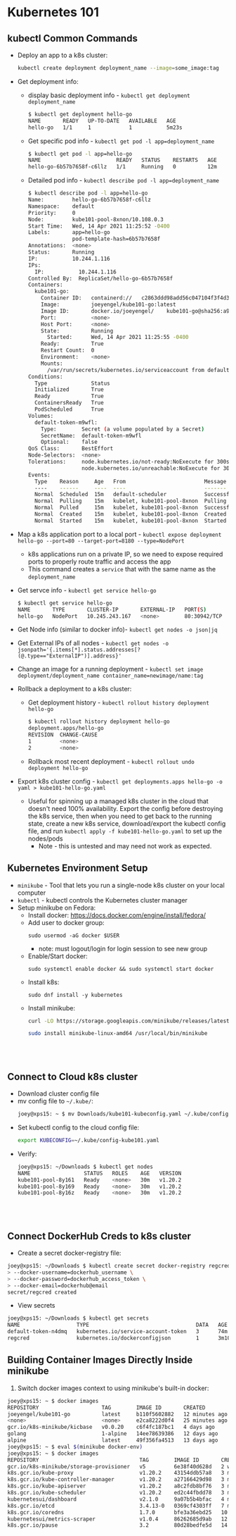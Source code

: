 # Kubernetes 101

## kubectl Common Commands
* Deploy an app to a k8s cluster:
  ``` bash
  kubectl create deployment deployment_name --image=some_image:tag
  ```

* Get deployment info:
  * display basic deployment info - `kubectl get deployment deployment_name`
    ``` bash
    $ kubectl get deployment hello-go 
    NAME       READY   UP-TO-DATE   AVAILABLE   AGE
    hello-go   1/1     1            1           5m23s
    ```

  * Get specific pod info - `kubectl get pod -l app=deployment_name`
    ``` bash
    $ kubectl get pod -l app=hello-go
    NAME                        READY   STATUS    RESTARTS   AGE
    hello-go-6b57b7658f-c6llz   1/1     Running   0          12m
    ```
  * Detailed pod info - `kubectl describe pod -l app=deployment_name`
    ``` bash
    $ kubectl describe pod -l app=hello-go
    Name:         hello-go-6b57b7658f-c6llz
    Namespace:    default
    Priority:     0
    Node:         kube101-pool-8xnon/10.108.0.3
    Start Time:   Wed, 14 Apr 2021 11:25:52 -0400
    Labels:       app=hello-go
                  pod-template-hash=6b57b7658f
    Annotations:  <none>
    Status:       Running
    IP:           10.244.1.116
    IPs:
      IP:           10.244.1.116
    Controlled By:  ReplicaSet/hello-go-6b57b7658f
    Containers:
      kube101-go:
        Container ID:   containerd://   c2863ddd98add56c047104f3f4d39b791dee91858f68857ab8f5accc246d8c6c
        Image:          joeyengel/kube101-go:latest
        Image ID:       docker.io/joeyengel/    kube101-go@sha256:a91410916caccc6fe6fb870b3bef48538546e14737ba05eeb2a8d46559b4b2a2
        Port:           <none>
        Host Port:      <none>
        State:          Running
          Started:      Wed, 14 Apr 2021 11:25:55 -0400
        Ready:          True
        Restart Count:  0
        Environment:    <none>
        Mounts:
          /var/run/secrets/kubernetes.io/serviceaccount from default-token-m9wfl (ro)
    Conditions:
      Type              Status
      Initialized       True 
      Ready             True 
      ContainersReady   True 
      PodScheduled      True 
    Volumes:
      default-token-m9wfl:
        Type:        Secret (a volume populated by a Secret)
        SecretName:  default-token-m9wfl
        Optional:    false
    QoS Class:       BestEffort
    Node-Selectors:  <none>
    Tolerations:     node.kubernetes.io/not-ready:NoExecute for 300s
                     node.kubernetes.io/unreachable:NoExecute for 300s
    Events:
      Type    Reason     Age   From                         Message
      ----    ------     ----  ----                         -------
      Normal  Scheduled  15m   default-scheduler            Successfully assigned default/  hello-go-6b57b7658f-c6llz to kube101-pool-8xnon
      Normal  Pulling    15m   kubelet, kube101-pool-8xnon  Pulling image "joeyengel/kube101-go:latest"
      Normal  Pulled     15m   kubelet, kube101-pool-8xnon  Successfully pulled image   "joeyengel/kube101-go:latest" in 1.106699284s
      Normal  Created    15m   kubelet, kube101-pool-8xnon  Created container kube101-go
      Normal  Started    15m   kubelet, kube101-pool-8xnon  Started container kube101-go
    ```

* Map a k8s application port to a local port - `kubectl expose deployment hello-go --port=80 --target-port=8180 --type=NodePort`
  * k8s applications run on a private IP, so we need to expose required ports to properly route traffic and access the app
  * This command creates a `service` that with the same name as the `deployment_name`

* Get servce info - `kubectl get service hello-go`
  ``` bash
  $ kubectl get service hello-go
  NAME       TYPE       CLUSTER-IP       EXTERNAL-IP   PORT(S)        AGE
  hello-go   NodePort   10.245.243.167   <none>        80:30942/TCP   3s
  ```

* Get Node info (similar to docker info)- `kubectl get nodes -o json|jq`

* Get External IPs of all nodes - `kubectl get nodes -o jsonpath='{.items[*].status.addresses[?(@.type=="ExternalIP")].address}'`

* Change an image for a running deployment - `kubectl set image deployment/deployment_name container_name=newimage/name:tag`

* Rollback a deployment to a k8s cluster:
  * Get deployment history - `kubectl rollout history deployment hello-go`
    ``` bash
    $ kubectl rollout history deployment hello-go
    deployment.apps/hello-go 
    REVISION  CHANGE-CAUSE
    1         <none>
    2         <none>
    ```

  * Rollback most recent deployment - `kubectl rollout undo deployment hello-go`

* Export k8s cluster config - `kubectl get deployments.apps hello-go -o yaml > kube101-hello-go.yaml`
  * Useful for spinning up a managed k8s cluster in the cloud that doesn't need 100% availability.  Export the config before destroying the k8s service, then when you need to get back to the running state, create a new k8s service, download/export the kubectl config file, and run `kubectl apply -f kube101-hello-go.yaml` to set up the nodes/pods 
    * Note - this is untested and may need not work as expected.

## Kubernetes Environment Setup
* `minikube` - Tool that lets you run a single-node k8s cluster on your local computer
* `kubectl` - kubectl controls the Kubernetes cluster manager
* Setup minikube on Fedora:
  * Install docker: https://docs.docker.com/engine/install/fedora/
  * Add user to docker group:
    ```
    sudo usermod -aG docker $USER
    ```
    * note: must logout/login for login session to see new group  
  * Enable/Start docker: 
    ```
    sudo systemctl enable docker && sudo systemctl start docker
    ```
  * Install k8s: 
    ```
    sudo dnf install -y kubernetes
    ```
  * Install minikube:
    ``` bash
    curl -LO https://storage.googleapis.com/minikube/releases/latest/minikube-linux-amd64
    ```
    ``` bash
    sudo install minikube-linux-amd64 /usr/local/bin/minikube
    ```

<br>
<br>

## Connect to Cloud k8s cluster
* Download cluster config file
* mv config file to `~/.kube/`:
  ``` bash
  joey@xps15: ~ $ mv Downloads/kube101-kubeconfig.yaml ~/.kube/config-kube101.yaml
  ``` 
* Set kubectl config to the cloud config file:
  ``` bash
  export KUBECONFIG=~/.kube/config-kube101.yaml
  ```
* Verify:
  ``` bash
  joey@xps15: ~/Downloads $ kubectl get nodes
  NAME                 STATUS   ROLES    AGE   VERSION
  kube101-pool-8y161   Ready    <none>   30m   v1.20.2
  kube101-pool-8y169   Ready    <none>   30m   v1.20.2
  kube101-pool-8y16z   Ready    <none>   30m   v1.20.2
  ```


<br>
<br>

## Connect DockerHub Creds to k8s cluster
* Create a secret docker-registry file:
``` bash
joey@xps15: ~/Downloads $ kubectl create secret docker-registry regcred \
> --docker-username=dockerhub_username \
> --docker-password=dockerhub_access_token \
> --docker-email=dockerhub@email
secret/regcred created
```
* View secrets 
``` bash
joey@xps15: ~/Downloads $ kubectl get secrets
NAME                  TYPE                                  DATA   AGE
default-token-n4dmq   kubernetes.io/service-account-token   3      74m
regcred               kubernetes.io/dockerconfigjson        1      3m10s
```

## Building Container Images Directly Inside minikube
1. Switch docker images context to using minikube's built-in docker:
``` bash
joey@xps15: ~ $ docker images
REPOSITORY                    TAG        IMAGE ID       CREATED          SIZE
joeyengel/kube101-go          latest     b110f5602882   12 minutes ago   11.8MB
<none>                        <none>     e2ca8222d0f4   25 minutes ago   308MB
gcr.io/k8s-minikube/kicbase   v0.0.20    c6f4fc187bc1   4 days ago       1.09GB
golang                        1-alpine   14ee78639386   12 days ago      301MB
alpine                        latest     49f356fa4513   13 days ago      5.61MB
joey@xps15: ~ $ eval $(minikube docker-env)
joey@xps15: ~ $ docker images
REPOSITORY                                TAG        IMAGE ID       CREATED         SIZE
gcr.io/k8s-minikube/storage-provisioner   v5         6e38f40d628d   2 weeks ago     31.5MB
k8s.gcr.io/kube-proxy                     v1.20.2    43154ddb57a8   3 months ago    118MB
k8s.gcr.io/kube-controller-manager        v1.20.2    a27166429d98   3 months ago    116MB
k8s.gcr.io/kube-apiserver                 v1.20.2    a8c2fdb8bf76   3 months ago    122MB
k8s.gcr.io/kube-scheduler                 v1.20.2    ed2c44fbdd78   3 months ago    46.4MB
kubernetesui/dashboard                    v2.1.0     9a07b5b4bfac   4 months ago    226MB
k8s.gcr.io/etcd                           3.4.13-0   0369cf4303ff   7 months ago    253MB
k8s.gcr.io/coredns                        1.7.0      bfe3a36ebd25   10 months ago   45.2MB
kubernetesui/metrics-scraper              v1.0.4     86262685d9ab   12 months ago   36.9MB
k8s.gcr.io/pause                          3.2        80d28bedfe5d   14 months ago   683kB
```

